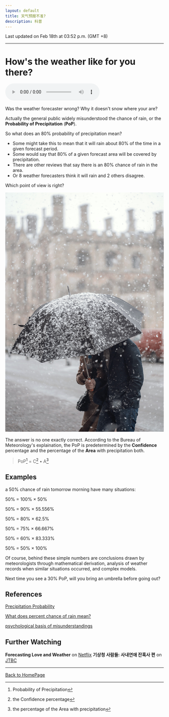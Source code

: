 ```yaml
---
layout: default
title: 天气预报不准?
description: 科普
---
```


Last updated on Feb 18th at 03:52 p.m. (GMT +8)
* * *
# How's the weather like for you there?

<audio controls autoplay>
  <source src="../audio/childish.m4a" type="audio/mp4">
Your browser does not support the audio element.
</audio>

Was the weather forecaster wrong? Why it doesn't snow where your are?

Actually the general public widely misunderstood the chance of rain, or the **Probability of Precipitation** (**PoP**).

So what does an 80% probability of precipitation mean?

- Some might take this to mean that it will rain about 80% of the time in a given forecast period.
- Some would say that 80% of a given forecast area will be covered by precipitation.
- There are other reviews that say there is an 80% chance of rain in the area.
- Or 8 weather forecasters think it will rain and 2 others disagree.

Which point of view is right?

![from Unsplash](../pic/SnowUmbrella.jpg "unsplash.com/photos/SuJp8ZpkubI")

The answer is no one exactly correct. According to the Bureau of Meteorology's explaination, the PoP is predetermined by the **Confidence** percentage and the percentage of the **Area** with precipitation both.

> PoP[^PoP] = C[^Confidence] • A[^Area]

[^PoP]:Probability of Precipitation
[^Confidence]:the Confidence percentage
[^Area]:the percentage of the Area with precipitation
## Examples

a 50% chance of rain tomorrow morning have many situations:

50% = 100% × 50%

50% = 90% × 55.556%

50% = 80% × 62.5%

50% = 75% × 66.667%

50% = 60% × 83.333%

50% = 50% × 100%

Of course, behind these simple numbers are conclusions drawn by meteorologists through mathematical derivation, analysis of weather records when similar situations occurred, and complex models.

Next time you see a 30% PoP, will you bring an umbrella before going out?

## References

[Precipitation Probability](https://www.weather.gov/media/pah/WeatherEducation/pop.pdf)

[What does percent chance of rain mean?](https://sciencenotes.org/percent-chance-rain-mean/)

[psychological basis of misunderstandings](http://depts.washington.edu/forecast/documents/Probability_of_Precipitation(2009).pdf)

## Further Watching

**Forecasting Love and Weather** on [Netflix](https://www.netflix.com/title/81572781)
**기상청 사람들: 사내연애 잔혹사 편** on [JTBC](https://tv.jtbc.joins.com/weatherpeople)

<hr />

[Back to HomePage](../../)
